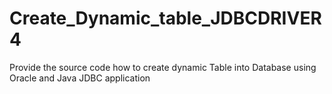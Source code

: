# Create_Dynamic_table_JDBCDRIVER4
Provide the source code how to create dynamic Table into Database using Oracle and Java JDBC application

